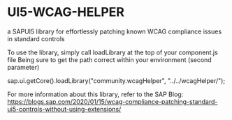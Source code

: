 # UI5-WCAG-HELPER
a SAPUI5 library for effortlessly patching known WCAG compliance issues in standard controls

To use the library, simply call loadLibrary at the top of your component.js file
Being sure to get the path correct within your environment (second parameter)

sap.ui.getCore().loadLibrary("community.wcagHelper", "../../wcagHelper/"); 

For more information about this library, refer to the SAP Blog: 
https://blogs.sap.com/2020/01/15/wcag-compliance-patching-standard-ui5-controls-without-using-extensions/
